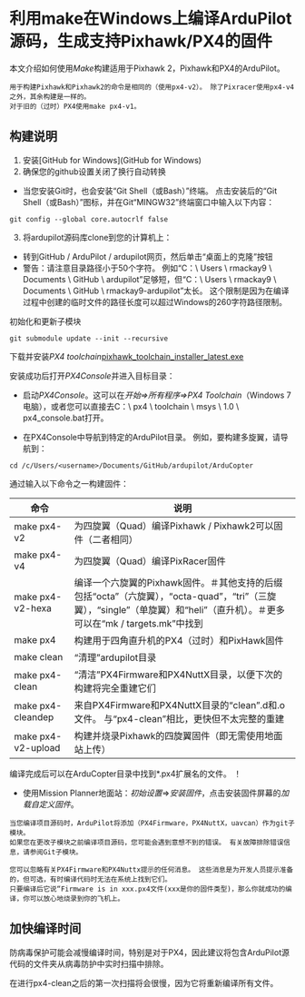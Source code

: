 # 利用make在Windows上编译ArduPilot源码，生成支持Pixhawk/PX4的固件

本文介绍如何使用*Make*构建适用于Pixhawk 2，Pixhawk和PX4的ArduPilot。

```
用于构建Pixhawk和Pixhawk2的命令是相同的（使用px4-v2）。 除了Pixracer使用px4-v4之外，其余构建是一样的。
对于旧的（过时）PX4使用make px4-v1。
```

## 构建说明

1. 安装[GitHub for Windows](GitHub for Windows)
2. 确保您的github设置关闭了换行自动转换
  * 当您安装Git时，也会安装“Git Shell（或Bash）”终端。 点击安装后的“Git Shell（或Bash）”图标，并在Git“MINGW32”终端窗口中输入以下内容：
  ```
  git config --global core.autocrlf false
  ```
3. 将ardupilot源码库clone到您的计算机上： 
  * 转到GitHub / ArduPilot / ardupilot网页，然后单击“桌面上的克隆”按钮
  * 警告：请注意目录路径小于50个字符。 例如“C：\ Users \ rmackay9 \ Documents \ GitHub \ ardupilot”足够短，但“C：\ Users \ rmackay9 \ Documents \ GitHub \ rmackay9-ardupilot”太长。 这个限制是因为在编译过程中创建的临时文件的路径长度可以超过Windows的260字符路径限制。

初始化和更新子模块
```
git submodule update --init --recursive
```

下载并安装*PX4 toolchain*[pixhawk_toolchain_installer_latest.exe](http://firmware.ardupilot.org/Tools/PX4-tools/pixhawk_toolchain_installer_latest.exe)

安装成功后打开*PX4Console*并进入目标目录：

* 启动*PX4Console*。这可以在*开始=>所有程序=>PX4 Toolchain*（Windows 7电脑），或者您可以直接去C：\ px4 \ toolchain \ msys \ 1.0 \ px4_console.bat打开。

* 在PX4Console中导航到特定的ArduPilot目录。 例如，要构建多旋翼，请导航到：
```
cd /c/Users/<username>/Documents/GitHub/ardupilot/ArduCopter
```
通过输入以下命令之一构建固件：

命令   |  说明
---|---
make px4-v2   | 为四旋翼（Quad）编译Pixhawk / Pixhawk2可以固件（二者相同）
make px4-v4   | 为四旋翼（Quad）编译PixRacer固件
make px4-v2-hexa  | 编译一个六旋翼的Pixhawk固件。＃其他支持的后缀包括“octa”（六旋翼），“octa-quad”，“tri”（三旋翼），“single”（单旋翼）和“heli”（直升机）。＃更多可以在“mk / targets.mk”中找到
make px4   | 构建用于四角直升机的PX4（过时）和PixHawk固件
make clean  | “清理”ardupilot目录
make px4-clean  | “清洁”PX4Firmware和PX4NuttX目录，以便下次的构建将完全重建它们
make px4-cleandep   |	来自PX4Firmware和PX4NuttX目录的“clean”.d和.o文件。 与“px4-clean”相比，更快但不太完整的重建
make px4-v2-upload  | 构建并烧录Pixhawk的四旋翼固件（即无需使用地面站上传）

编译完成后可以在ArduCopter目录中找到*.px4扩展名的文件。
！[](http://ardupilot.org/dev/_images/PX4_ArduCopter_Build.png)

* 使用Mission Planner地面站：*初始设置*=>*安装固件*，点击安装固件屏幕的*加载自定义固件*。
```
当您编译项目源码时，ArduPilot将添加（PX4Firmware，PX4NuttX，uavcan）作为git子模块。 
如果您在更改子模块之前编译项目源码，您可能会遇到意想不到的错误。 有关故障排除错误信息，请参阅Git子模块。
```
```
您可以忽略有关PX4Firmware和PX4Nuttx提示的任何消息。 这些消息是为开发人员提示准备的，但可选，有时编译代码时无法在系统上找到它们。 
只要编译后它说“Firmware is in xxx.px4文件(xxx是你的固件类型)，那么你就成功的编译，你可以放心地烧录到你的飞机上。
```

## 加快编译时间

防病毒保护可能会减慢编译时间，特别是对于PX4，因此建议将包含ArduPilot源代码的文件夹从病毒防护中实时扫描中排除。

在进行px4-clean之后的第一次扫描将会很慢，因为它将重新编译所有文件。 


